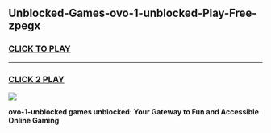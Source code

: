 
## Unblocked-Games-ovo-1-unblocked-Play-Free-zpegx
<h3>
<a href="https://premium76.site?title=ovo-1-unblocked&ref=18A1">CLICK TO PLAY</a></h3>
<hr>

<h3>
<a href="https://premium76.site?title=ovo-1-unblocked&ref=18A1">CLICK 2 PLAY</a>
  
</h3>

<a href="https://premium76.site?title=ovo-1-unblocked&ref=18A1"><img src="https://clearcache.store/games.png"></a>


**ovo-1-unblocked games unblocked: Your Gateway to Fun and Accessible Online Gaming**
